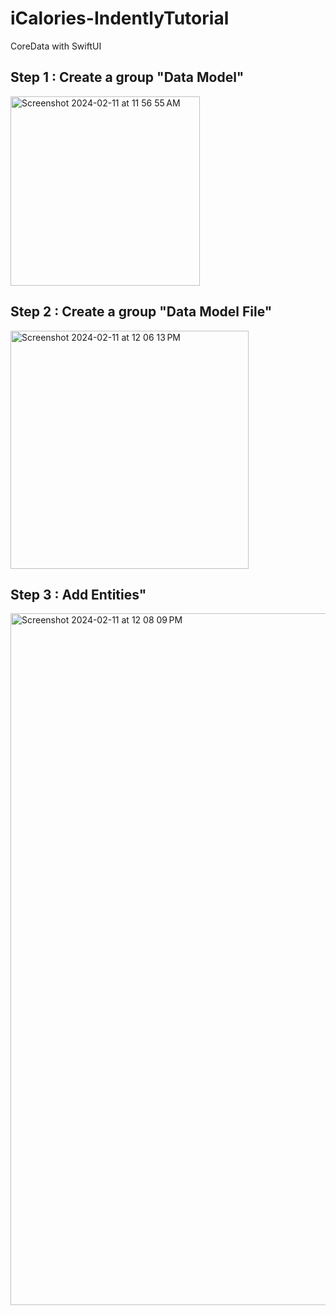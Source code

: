 # iCalories-IndentlyTutorial
CoreData with SwiftUI

## Step 1 :  Create a group "Data Model"
<img width="303" alt="Screenshot 2024-02-11 at 11 56 55 AM" src="https://github.com/TheAppWizard/iCalories-IndentlyTutorial/assets/70090469/30ad885a-5c59-40df-877d-ed1acb7dd5d3">


## Step 2 :  Create a group "Data Model File"
<img width="381" alt="Screenshot 2024-02-11 at 12 06 13 PM" src="https://github.com/TheAppWizard/iCalories-IndentlyTutorial/assets/70090469/7418d0bb-1bde-4d2b-ab84-0705ef22fba8">

## Step 3 :  Add Entities"
<img width="1107" alt="Screenshot 2024-02-11 at 12 08 09 PM" src="https://github.com/TheAppWizard/iCalories-IndentlyTutorial/assets/70090469/d6c6fe3b-ecff-4109-86bc-66b32c1d09a7">



